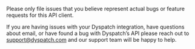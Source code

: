 Please only file issues that you believe represent actual bugs or feature requests for this API client.

If you are having issues with your Dyspatch integration, have questions about email, or have found a bug with Dyspatch’s API please reach out to support@dyspatch.com and our support team will be happy to help.